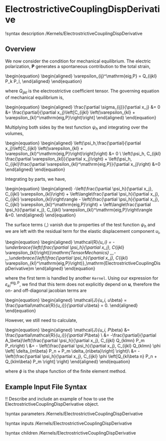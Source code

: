 # ElectrostrictiveCouplingDispDerivative

!syntax description /Kernels/ElectrostrictiveCouplingDispDerivative

## Overview

We now consider the condition for mechanical equilibrium. The electric polarization, $\mathbf{P}$ generates a spontaneous contribution to the total strain,

\begin{equation}
  \begin{aligned}
    \varepsilon_{ij}^\mathrm{eig,P} = Q_{ijkl} P_k P_l,
  \end{aligned}
\end{equation}

where $Q_{ijkl}$ is the electrostrictive coefficient tensor. The governing equation of mechanical equilibrium is,

\begin{equation}
  \begin{aligned}
    \frac{\partial \sigma_{ij}}{\partial x_j} &= 0
    &= \frac{\partial}{\partial x_j}\left[C_{ijkl} \left(\varepsilon_{kl} + \varepsilon_{kl}^\mathrm{eig,P}\right)\right]
  \end{aligned}
\end{equation}

Multiplying both sides by the test function $\psi_h$ and integrating over the volumes,

\begin{equation}
  \begin{aligned}
    \left(\psi_h,\frac{\partial}{\partial x_j}\left[C_{ijkl} \left(\varepsilon_{kl} + \varepsilon_{kl}^\mathrm{eig,P}\right)\right]\right) &= 0 \\
    \left(\psi_h, C_{ijkl} \frac{\partial \varepsilon_{kl}}{\partial x_j}\right) + \left(\psi_h, C_{ijkl}\frac{\partial \varepsilon_{kl}^\mathrm{eig,P}}{\partial x_j}\right) &=0
  \end{aligned}
\end{equation}

Integrating by parts, we have,

\begin{equation}
  \begin{aligned}
    -\left(\frac{\partial \psi_h}{\partial x_j}, C_{ijkl} \varepsilon_{kl}\right) + \left\langle\frac{\partial \psi_h}{\partial x_j}, C_{ijkl} \varepsilon_{kl}\right\rangle - \left(\frac{\partial \psi_h}{\partial x_j}, C_{ijkl} \varepsilon_{kl}^\mathrm{eig,P}\right) + \left\langle\frac{\partial \psi_h}{\partial x_j}, C_{ijkl} \varepsilon_{kl}^\mathrm{eig,P}\right\rangle  &=0.
  \end{aligned}
\end{equation}

The surface terms $\langle , \rangle$ vanish due to properties of the test function $\psi_h$ and we are left with the residual term for the elastic displacement component $u_i$,

\begin{equation}
  \begin{aligned}
    \mathcal{R}_{u_i} = -\underbrace{\left(\frac{\partial \psi_h}{\partial x_j}, C_{ijkl} \varepsilon_{kl}\right)}_\mathrm{TensorMechanics} \,\,\,- \,\,\,\underbrace{\left(\frac{\partial \psi_h}{\partial x_j}, C_{ijkl} \varepsilon_{kl}^\mathrm{eig,P}\right)}_\mathrm{ElectrostrictiveCouplingDispDerivative}m
  \end{aligned}
\end{equation}

where the first term is handled by another `Kernel`. Using our expression for $\varepsilon_{kl}^\mathrm{eig,P}$, we find that this term does not explicitly depend on $\mathbf{u}$, therefore the on- and off-diagonal jacobian terms are

\begin{equation}
  \begin{aligned}
    \mathcal{J}_{u_i, u_\beta} = \frac{\partial\mathcal{R}_{u_i}}{\partial u_\beta} = 0.
  \end{aligned}
\end{equation}

However, we still need to calculate,

\begin{equation}
  \begin{aligned}
    \mathcal{J}_{u_i, P_\beta} &= \frac{\partial\mathcal{R}_{u_i}}{\partial P_\beta} \\
    &= -\frac{\partial}{\partial A_\beta}\left(\frac{\partial \psi_h}{\partial x_j}, C_{ijkl} Q_{klmn} P_m P_n\right) \\
    &= - \left(\frac{\partial \psi_h}{\partial x_j}, C_{ijkl} Q_{klmn} \phi \left[ \delta_{m\beta} P_n + P_m \delta_{n\beta}\right] \right)\\
    &= - \left(\frac{\partial \psi_h}{\partial x_j}, C_{ijkl} \phi \left[Q_{kl\beta n} P_n + Q_{klm\beta} P_m \right] \right)
  \end{aligned}
\end{equation}

where $\phi$ is the shape function of the finite element method.

## Example Input File Syntax

!! Describe and include an example of how to use the ElectrostrictiveCouplingDispDerivative object.

!syntax parameters /Kernels/ElectrostrictiveCouplingDispDerivative

!syntax inputs /Kernels/ElectrostrictiveCouplingDispDerivative

!syntax children /Kernels/ElectrostrictiveCouplingDispDerivative
